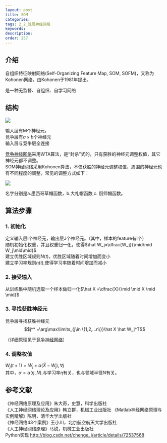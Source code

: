 ```yaml
---
layout: post
title: SOM
categories:
tags: 2_2_浅层神经网络
keywords:
description:
order: 257
---
```


## 介绍

自组织特征映射网络(Self-Organizing Feature Map, SOM, SOFM)，又称为Kohonen网络，由Kohonen于1981年提出。  


是一种无监督、自组织、自学习网络

## 结构
<img src='http://www.guofei.site/public/postimg/ann_som.png'>

输入层有M个神经元，  
竞争层有$a\times b$个神经元  
输入层与竞争层全连接  


[竞争神经网络](/2017/12/12/competitive.html)采用WTA算法，是“封杀”式的，只有获胜的神经元调整权值，其它神经元都不调整。  
SOM神经网络采用Kohonen算法，不仅获胜的神经元调整权值，周围的神经元也有不同程度的调整，常见的调整方式如下：  


<img src='http://www.guofei.site/public/postimg/ann_som1.jpg'>  


名字分别是a.墨西哥草帽函数，b.大礼帽函数,c. 厨师帽函数。  


## 算法步骤
### 1. 初始化
定义输入层I个神经元，输出层J个神经元。（其中，样本的feature有I个）  
随机初始化权重，并且权重归一化，使得$\hat W_j=\dfrac{W_j}{\mid\mid W_j\mid\mid}$  
建立优胜区域规则$N(t)$，优胜区域随着时间增加而变小  
建立学习率规则$\eta(t)$,使得学习率随着时间增加而减小  


### 2. 接受输入
从训练集中随机选取一个样本做归一化$\hat X =\dfrac{X}{\mid \mid X \mid \mid}$  

### 3. 寻找获胜神经元
竞争层寻找获胜神经元$$j^* =\arg\max\limits_{j\in \{1,2,...n\}}\hat X \hat W_j^T$$  

（详细原理见于[竞争神经网络](/2017/12/12/competitive.html#title3)）

### 4. 调整权值
$W_j(t+1)=W_j+\alpha (\hat X -W_j),\forall j$  
其中，$\alpha=\alpha(\eta,N)$,与学习率$\eta$有关，也与领域半径$N$有关。   


## 参考文献
《神经网络原理及应用》朱大奇，史慧，科学出版社  
《人工神经网络理论及应用》韩立群，机械工业出版社
《Matlab神经网络原理与实例精解》陈明，清华大学出版社   
《神经网络43个案例》王小川，北京航空航天大学出版社  
《人工神经网络原理》马锐，机械工业出版社  
Python实现 http://blog.csdn.net/chenge_j/article/details/72537568  
